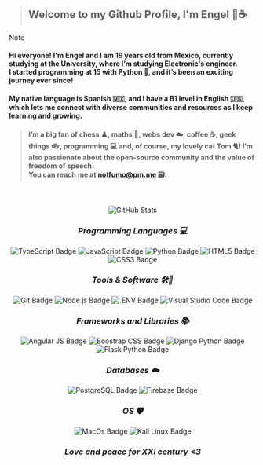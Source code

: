 
>## Welcome to my Github Profile, I'm Engel 🌴☕

>[!NOTE]
><h4>Hi everyone! I'm Engel and I am 19 years old from Mexico, currently studying at the University, where I’m studying Electronic's engineer. <br> I started programming at 15 with Python 🐍, and it’s been an exciting journey ever since!</h4> <h4> My native language is Spanish 🇲🇽, and I have a B1 level in English 🇺🇸, which lets me connect with diverse communities and resources as I keep learning and growing.</h4>

><h4>I’m a big fan of chess ♟️, maths 🧠, webs dev ☁️, coffee ☕, geek things 👓,  programming 💻 and, of course, my lovely cat Tom 🐈! I’m also passionate about the open-source community and the value of freedom of speech. <br> You can reach me at <a href="mailto:notfumo@pm.me">notfumo@pm.me</a> 🗃️.</h4>
<div align="center">
<br>

![GitHub Stats](https://gh-readme-profile.vercel.app/api?username=gelshll&theme=dark)

### _**Programming Languages 💻**_

<img src="https://img.shields.io/badge/TypeScript-3178C6?logo=typescript&logoColor=fff&style=flat" alt="TypeScript Badge"> <img src="https://img.shields.io/badge/JavaScript-F7DF1E?logo=javascript&logoColor=000&style=flat" alt="JavaScript Badge">
<img src="https://img.shields.io/badge/Python-3776AB?logo=python&logoColor=fff&style=flat" alt="Python Badge"> <img src="https://img.shields.io/badge/HTML5-E34F26?logo=html5&logoColor=fff&style=flat" alt="HTML5 Badge"> <img src="https://img.shields.io/badge/CSS3-1572B6?logo=css3&logoColor=fff&style=flat" alt="CSS3 Badge">

### _**Tools & Software 🛠️🔮**_

<img src="https://img.shields.io/badge/Git-F05032?logo=git&logoColor=fff&style=flat" alt="Git Badge">
<img src="https://img.shields.io/badge/Node.js-393?logo=nodedotjs&logoColor=fff&style=flat" alt="Node.js Badge"> <img src="https://img.shields.io/badge/.ENV-ECD53F?logo=dotenv&logoColor=000&style=flat" alt=".ENV Badge">
<img src="https://img.shields.io/badge/Visual%20Studio%20Code-007ACC?logo=visualstudiocode&logoColor=fff&style=flat" alt="Visual Studio Code Badge">

### _**Frameworks and Libraries 📚**_

<img src="https://img.shields.io/badge/Angular-DD0031?logo=angular&logoColor=fff&style=flat" alt="Angular JS Badge">
<img src="https://img.shields.io/badge/Bootstrap-563D7C?logo=boostrap&logoColor=fff&style=flat" alt="Boostrap CSS Badge">
<img src="https://img.shields.io/badge/Django-092E20?logo=django&logoColor=fff&style=flat" alt="Django Python Badge">
<img src="https://img.shields.io/badge/Flask-000000?logo=flask&logoColor=fff&style=flat" alt="Flask Python Badge">

### _**Databases ☁️**_


<img src="https://img.shields.io/badge/PostgreSQL-4169E1?logo=postgresql&logoColor=fff&style=flat" alt="PostgreSQL Badge">
<img src="https://img.shields.io/badge/firebase-ffca28?logo=firebase&logoColor=fff&style=flat" alt="Firebase Badge">


### _**OS 🛡️**_
<img src="https://img.shields.io/badge/MacOS--9cf?logo=macos&logoColor=fff&style=flat" alt="MacOs Badge"> <img src="https://img.shields.io/badge/-Kali%20Linux-%23557C94?logo=kalilinux&logoColor=fff&style=flat" alt="Kali Linux Badge">


### _Love and peace for XXI century <3_

</div>


